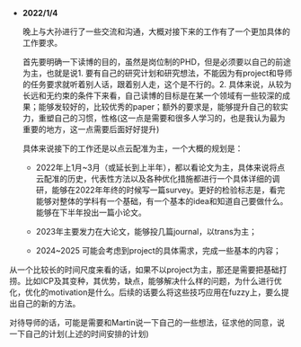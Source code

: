 - **2022/1/4**

  晚上与大孙进行了一些交流和沟通，大概对接下来的工作有了一个更加具体的工作要求。

  首先要明确一下读博的目的，虽然是岗位制的PHD，但是必须要以自己的前途为主，也就是说1. 要有自己的研究计划和研究想法，不能因为有project和导师的任务要求就听着别人话，跟着别人走，这个是不行的。2. 具体来说，从较为长远和无约束的条件下来看，自己读博的目标是在某一个领域有一些较深的成果；能够发较好的，比较优秀的paper；额外的要求是，能够提升自己的软实力，重塑自己的习惯，性格(这一点是需要和很多人学习的，也是我认为最为重要的地方，这一点需要后面好好提升)

  具体来说接下的工作还是以点云配准为主，一个大概的规划是：

  - 2022年上1月~3月（或延长到上半年），都以看论文为主，具体来说将点云配准的历史，代表性方法以及各种优化措施都进行一个具体详细的调研，能够在2022年年终的时候写一篇survey。更好的检验标志是，看完能够对整体的学科有一个基础，有一个基本的idea和知道自己要做什么。能够在下半年投出一篇小论文。

  - 2023年主要发力在大论文，能够投几篇journal，以trans为主；

  - 2024~2025 可能会考虑到project的具体需求，完成一些基本的内容；

​		从一个比较长的时间尺度来看的话，如果不以project为主，那还是需要把基础打捞。比如ICP及其变种，其优势，缺点，能够解决什么样的问题，为什么进行优化，优化的motivation是什么。后续的话要么将这些技巧应用在fuzzy上，要么提出自己的新的方法。

​		对待导师的话，可能是需要和Martin说一下自己的一些想法，征求他的同意，说一下自己的计划(上述的时间安排的计划)